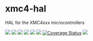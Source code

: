 # xmc4-hal
HAL for the XMC4xxx microcontrollers

![](https://github.com/xmc-rs/xmc4-hal/workflows/XMC%20Devices/badge.svg)
![](https://github.com/xmc-rs/xmc4-hal/workflows/Format/badge.svg?branch=master)
![](https://github.com/xmc-rs/xmc4-hal/workflows/Rust/badge.svg?branch=master)
![](https://github.com/xmc-rs/xmc4-hal/workflows/Clippy/badge.svg?branch=master)
![](https://github.com/xmc-rs/xmc4-hal/workflows/Docs/badge.svg?branch=master)
![](https://github.com/xmc-rs/xmc4-hal/workflows/Coverage/badge.svg?branch=master)
[![Coverage Status](https://coveralls.io/repos/github/xmc-rs/xmc4-hal/badge.svg?branch=master)](https://coveralls.io/github/xmc-rs/xmc4-hal?branch=master)
![](https://github.com/xmc-rs/xmc4-hal/workflows/Todo/badge.svg?branch=master)
